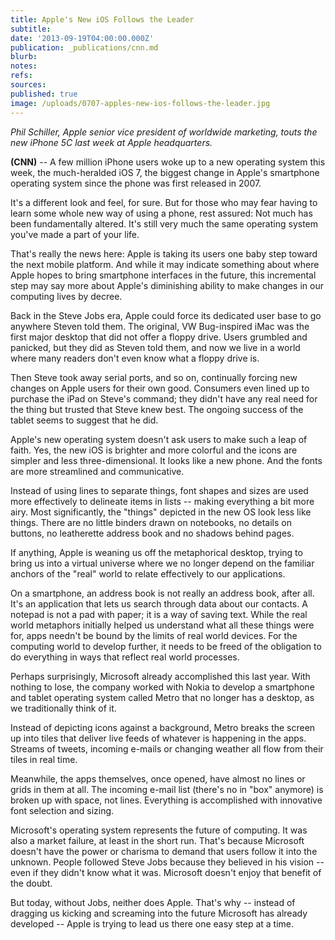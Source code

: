 ```yaml
---
title: Apple's New iOS Follows the Leader
subtitle: 
date: '2013-09-19T04:00:00.000Z'
publication: _publications/cnn.md
blurb: 
notes: 
refs: 
sources: 
published: true
image: /uploads/0707-apples-new-ios-follows-the-leader.jpg
---
```

*Phil Schiller, Apple senior vice president of worldwide marketing, touts the new iPhone 5C last week at Apple headquarters.*

**(CNN)** -- A few million iPhone users woke up to a new operating system this week, the much-heralded iOS 7, the biggest change in Apple's smartphone operating system since the phone was first released in 2007.

It's a different look and feel, for sure. But for those who may fear having to learn some whole new way of using a phone, rest assured: Not much has been fundamentally altered. It's still very much the same operating system you've made a part of your life.

That's really the news here: Apple is taking its users one baby step toward the next mobile platform. And while it may indicate something about where Apple hopes to bring smartphone interfaces in the future, this incremental step may say more about Apple's diminishing ability to make changes in our computing lives by decree.

Back in the Steve Jobs era, Apple could force its dedicated user base to go anywhere Steven told them. The original, VW Bug-inspired iMac was the first major desktop that did not offer a floppy drive. Users grumbled and panicked, but they did as Steven told them, and now we live in a world where many readers don't even know what a floppy drive is.

Then Steve took away serial ports, and so on, continually forcing new changes on Apple users for their own good. Consumers even lined up to purchase the iPad on Steve's command; they didn't have any real need for the thing but trusted that Steve knew best. The ongoing success of the tablet seems to suggest that he did.

Apple's new operating system doesn't ask users to make such a leap of faith. Yes, the new iOS is brighter and more colorful and the icons are simpler and less three-dimensional. It looks like a new phone. And the fonts are more streamlined and communicative.

Instead of using lines to separate things, font shapes and sizes are used more effectively to delineate items in lists -- making everything a bit more airy. Most significantly, the "things" depicted in the new OS look less like things. There are no little binders drawn on notebooks, no details on buttons, no leatherette address book and no shadows behind pages.

If anything, Apple is weaning us off the metaphorical desktop, trying to bring us into a virtual universe where we no longer depend on the familiar anchors of the "real" world to relate effectively to our applications.

On a smartphone, an address book is not really an address book, after all. It's an application that lets us search through data about our contacts. A notepad is not a pad with paper; it is a way of saving text. While the real world metaphors initially helped us understand what all these things were for, apps needn't be bound by the limits of real world devices. For the computing world to develop further, it needs to be freed of the obligation to do everything in ways that reflect real world processes.

Perhaps surprisingly, Microsoft already accomplished this last year. With nothing to lose, the company worked with Nokia to develop a smartphone and tablet operating system called Metro that no longer has a desktop, as we traditionally think of it.

Instead of depicting icons against a background, Metro breaks the screen up into tiles that deliver live feeds of whatever is happening in the apps. Streams of tweets, incoming e-mails or changing weather all flow from their tiles in real time.

Meanwhile, the apps themselves, once opened, have almost no lines or grids in them at all. The incoming e-mail list (there's no in "box" anymore) is broken up with space, not lines. Everything is accomplished with innovative font selection and sizing.

Microsoft's operating system represents the future of computing. It was also a market failure, at least in the short run. That's because Microsoft doesn't have the power or charisma to demand that users follow it into the unknown. People followed Steve Jobs because they believed in his vision -- even if they didn't know what it was. Microsoft doesn't enjoy that benefit of the doubt.

But today, without Jobs, neither does Apple. That's why -- instead of dragging us kicking and screaming into the future Microsoft has already developed -- Apple is trying to lead us there one easy step at a time.
